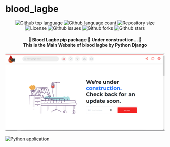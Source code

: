 # blood_lagbe
<p align="center">
  <img alt="Github top language" src="https://img.shields.io/github/languages/top/BloodLagbe/blood_lagbe?color=56BEB8">

  <img alt="Github language count" src="https://img.shields.io/github/languages/count/BloodLagbe/blood_lagbe?color=56BEB8">

  <img alt="Repository size" src="https://img.shields.io/github/repo-size/BloodLagbe/blood_lagbe?color=56BEB8">

  <img alt="License" src="https://img.shields.io/github/license/BloodLagbe/blood_lagbe?color=56BEB8">

  <img alt="Github issues" src="https://img.shields.io/github/issues/BloodLagbe/blood_lagbe?color=56BEB8" />

  <img alt="Github forks" src="https://img.shields.io/github/forks/BloodLagbe/blood_lagbe?color=56BEB8" />

  <img alt="Github stars" src="https://img.shields.io/github/stars/BloodLagbe/blood_lagbe?color=56BEB8" />
</p>

<h4 align="center">
	🚧  Blood Lagbe pip package 🚀 Under construction...  🚧 <br>
  This is the Main Website of blood lagbe by Python Django
</h4>

<img class="ml-3" src="preview.png" alt="blood_lagbe"> 

[![Python application](https://github.com/BloodLagbe/blood_lagbe/actions/workflows/python-app.yml/badge.svg)](https://github.com/BloodLagbe/blood_lagbe/actions/workflows/python-app.yml)
